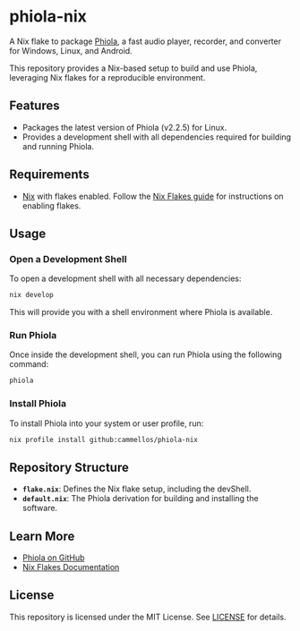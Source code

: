 # phiola-nix

A Nix flake to package [Phiola](https://github.com/stsaz/phiola), a fast audio player, recorder, and converter for Windows, Linux, and Android.

This repository provides a Nix-based setup to build and use Phiola, leveraging Nix flakes for a reproducible environment.

## Features

- Packages the latest version of Phiola (v2.2.5) for Linux.
- Provides a development shell with all dependencies required for building and running Phiola.

## Requirements

- [Nix](https://nixos.org/download.html) with flakes enabled. Follow the [Nix Flakes guide](https://nixos.wiki/wiki/Flakes) for instructions on enabling flakes.

## Usage

### Open a Development Shell

To open a development shell with all necessary dependencies:

```bash
nix develop
```

This will provide you with a shell environment where Phiola is available.

### Run Phiola

Once inside the development shell, you can run Phiola using the following command:

```bash
phiola
```

### Install Phiola

To install Phiola into your system or user profile, run:

```bash
nix profile install github:cammellos/phiola-nix
```

## Repository Structure

- **`flake.nix`**: Defines the Nix flake setup, including the devShell.
- **`default.nix`**: The Phiola derivation for building and installing the software.


## Learn More

- [Phiola on GitHub](https://github.com/stsaz/phiola)
- [Nix Flakes Documentation](https://nixos.wiki/wiki/Flakes)

## License

This repository is licensed under the MIT License. See [LICENSE](LICENSE) for details.
